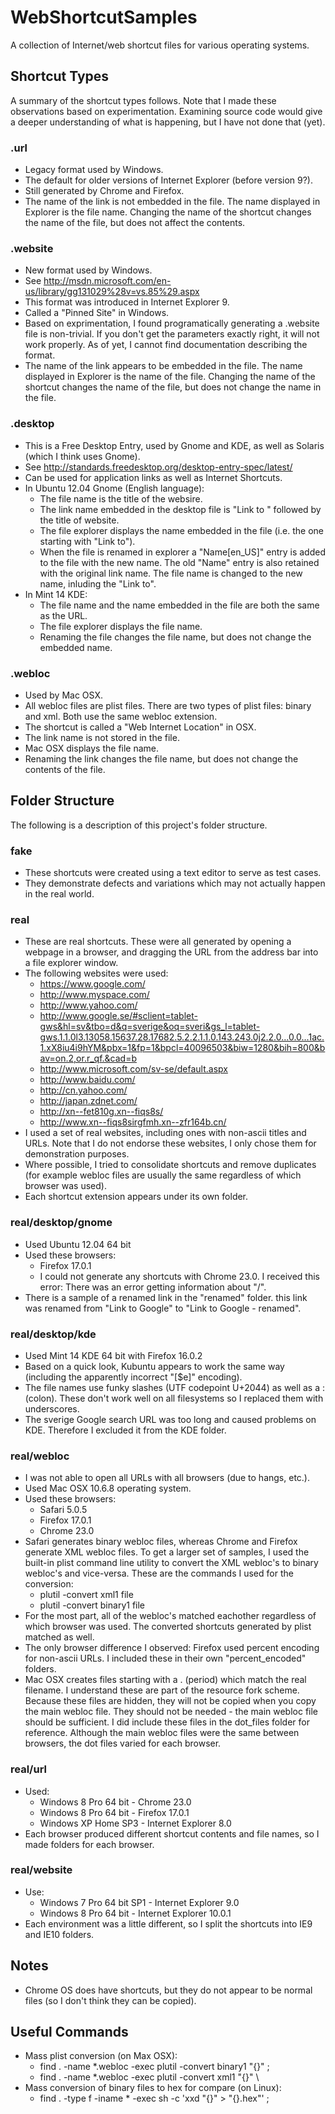 WebShortcutSamples
==================

A collection of Internet/web shortcut files for various operating systems.

Shortcut Types
--------------
A summary of the shortcut types follows.  Note that I made these observations based on experimentation.
Examining source code would give a deeper understanding of what is happening, but I have not done that (yet).

### .url ###
- Legacy format used by Windows.
- The default for older versions of Internet Explorer (before version 9?).
- Still generated by Chrome and Firefox.
- The name of the link is not embedded in the file.  The name displayed in Explorer is the file name.
  Changing the name of the shortcut changes the name of the file, but does not affect the contents.

### .website ###
- New format used by Windows.
- See http://msdn.microsoft.com/en-us/library/gg131029%28v=vs.85%29.aspx
- This format was introduced in Internet Explorer 9.
- Called a "Pinned Site" in Windows.
- Based on exprimentation, I found programatically generating a .website file is non-trivial.
  If you don't get the parameters exactly right, it will not work properly.
  As of yet, I cannot find documentation describing the format.
- The name of the link appears to be embedded in the file.  The name displayed in Explorer is the name of the file.
  Changing the name of the shortcut changes the name of the file, but does not change the name in the file.

### .desktop ###
- This is a Free Desktop Entry, used by Gnome and KDE, as well as Solaris (which I think uses Gnome).
- See http://standards.freedesktop.org/desktop-entry-spec/latest/
- Can be used for application links as well as Internet Shortcuts.
- In Ubuntu 12.04 Gnome (English language):
  - The file name is the title of the websire.
  - The link name embedded in the desktop file is "Link to " followed by the title of website.
  - The file explorer displays the name embedded in the file (i.e. the one starting with "Link to").
  - When the file is renamed in explorer a "Name[en_US]" entry is added to the file with the new name.
    The old "Name" entry is also retained with the original link name.
    The file name is changed to the new name, inluding the "Link to".
- In Mint 14 KDE:
  - The file name and the name embedded in the file are both the same as the URL.
  - The file explorer displays the file name.
  - Renaming the file changes the file name, but does not change the embedded name.
  

### .webloc ###
- Used by Mac OSX.
- All webloc files are plist files.  There are two types of plist files: binary and xml.  Both use the same webloc extension.
- The shortcut is called a "Web Internet Location" in OSX.
- The link name is not stored in the file.
- Mac OSX displays the file name.
- Renaming the link changes the file name, but does not change the contents of the file.

Folder Structure
-------------------
The following is a description of this project's folder structure.

### fake ###
- These shortcuts were created using a text editor to serve as test cases.
- They demonstrate defects and variations which may not actually happen in the real world.

### real ###
- These are real shortcuts.
  These were all generated by opening a webpage in a browser, and dragging the URL from the address bar into a file explorer window.
- The following websites were used:
  - https://www.google.com/
  - http://www.myspace.com/
  - http://www.yahoo.com/
  - http://www.google.se/#sclient=tablet-gws&hl=sv&tbo=d&q=sverige&oq=sveri&gs_l=tablet-gws.1.1.0l3.13058.15637.28.17682.5.2.2.1.1.0.143.243.0j2.2.0...0.0...1ac.1.xX8iu4i9hYM&pbx=1&fp=1&bpcl=40096503&biw=1280&bih=800&bav=on.2,or.r_qf.&cad=b
  - http://www.microsoft.com/sv-se/default.aspx
  - http://www.baidu.com/
  - http://cn.yahoo.com/
  - http://japan.zdnet.com/
  - http://xn--fet810g.xn--fiqs8s/
  - http://www.xn--fiqs8sirgfmh.xn--zfr164b.cn/
- I used a set of real websites, including ones with non-ascii titles and URLs.
  Note that I do not endorse these websites, I only chose them for demonstration purposes.
- Where possible, I tried to consolidate shortcuts and remove duplicates
  (for example webloc files are usually the same regardless of which browser was used).
- Each shortcut extension appears under its own folder.

### real/desktop/gnome ###
- Used Ubuntu 12.04 64 bit
- Used these browsers:
  - Firefox 17.0.1
  - I could not generate any shortcuts with Chrome 23.0.
    I received this error: There was an error getting information about "/".
- There is a sample of a renamed link in the "renamed" folder.
  this link was renamed from "Link to Google" to "Link to Google - renamed".

### real/desktop/kde ###
- Used Mint 14 KDE 64 bit with Firefox 16.0.2
- Based on a quick look, Kubuntu appears to work the same way (including the apparently incorrect "[$e]" encoding).
- The file names use funky slashes (UTF codepoint U+2044) as well as a : (colon).
  These don't work well on all filesystems so I replaced them with underscores.
- The sverige Google search URL was too long and caused problems on KDE.  Therefore I excluded it from the KDE folder.
  
### real/webloc ###
- I was not able to open all URLs with all browsers (due to hangs, etc.).
- Used Mac OSX 10.6.8 operating system.
- Used these browsers:
  - Safari 5.0.5
  - Firefox 17.0.1
  - Chrome 23.0
- Safari generates binary webloc files, whereas Chrome and Firefox generate XML webloc files.
  To get a larger set of samples, I used the built-in plist command line utility to convert the XML webloc's to binary webloc's and vice-versa.
  These are the commands I used for the conversion:
  - plutil -convert xml1 file
  - plutil -convert binary1 file
- For the most part, all of the webloc's matched eachother regardless of which browser was used.
  The converted shortcuts generated by plist matched as well.
- The only browser difference I observed: Firefox used percent encoding for non-ascii URLs.
  I included these in their own "percent_encoded" folders.
- Mac OSX creates files starting with a . (period) which match the real filename.
  I understand these are part of the resource fork scheme.
  Because these files are hidden, they will not be copied when you copy the main webloc file.
  They should not be needed - the main webloc file should be sufficient.
  I did include these files in the dot_files folder for reference.
  Although the main webloc files were the same between browsers, the dot files varied for each browser.

### real/url ###
- Used:
  - Windows 8 Pro 64 bit - Chrome 23.0
  - Windows 8 Pro 64 bit - Firefox 17.0.1
  - Windows XP Home SP3 - Internet Explorer 8.0
- Each browser produced different shortcut contents and file names, so I made folders for each browser.
    
### real/website ###
- Use:
  - Windows 7 Pro 64 bit SP1 - Internet Explorer 9.0
  - Windows 8 Pro 64 bit - Internet Explorer 10.0.1
- Each environment was a little different, so I split the shortcuts into IE9 and IE10 folders.
  
Notes
-----
- Chrome OS does have shortcuts, but they do not appear to be normal files (so I don't think they can be copied).

Useful Commands
---------------
- Mass plist conversion (on Max OSX):
  - find . -name \*.webloc -exec plutil -convert binary1 "{}" \;
  - find . -name \*.webloc -exec plutil -convert xml1 "{}" \
- Mass conversion of binary files to hex for compare (on Linux):
  - find . -type f -iname \* -exec sh -c 'xxd "{}" > "{}.hex"' \;